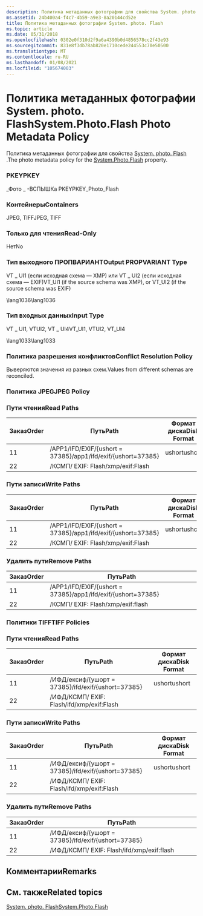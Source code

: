```yaml
---
description: Политика метаданных фотографии для свойства System. photo. Flash.
ms.assetid: 24b400a4-f4c7-4b59-a9e3-8a20144cd52e
title: Политика метаданных фотографии System. photo. Flash
ms.topic: article
ms.date: 05/31/2018
ms.openlocfilehash: 0302e0f310d2f9a6a4390b0d4856578cc2f43e93
ms.sourcegitcommit: 831e8f3db78ab820e1710cede244553c70e50500
ms.translationtype: MT
ms.contentlocale: ru-RU
ms.lasthandoff: 01/08/2021
ms.locfileid: "105674003"
---
```

# <a name="systemphotoflash-photo-metadata-policy"></a><span data-ttu-id="e83ff-103">Политика метаданных фотографии System. photo. Flash</span><span class="sxs-lookup"><span data-stu-id="e83ff-103">System.Photo.Flash Photo Metadata Policy</span></span>

<span data-ttu-id="e83ff-104">Политика метаданных фотографии для свойства [System. photo. Flash](../properties/props-system-photo-exposuretime.md) .</span><span class="sxs-lookup"><span data-stu-id="e83ff-104">The photo metadata policy for the [System.Photo.Flash](../properties/props-system-photo-exposuretime.md) property.</span></span>

### <a name="pkey"></a><span data-ttu-id="e83ff-105">PKEY</span><span class="sxs-lookup"><span data-stu-id="e83ff-105">PKEY</span></span>

<span data-ttu-id="e83ff-106">\_Фото \_ -ВСПЫШКа PKEY</span><span class="sxs-lookup"><span data-stu-id="e83ff-106">PKEY\_Photo\_Flash</span></span>

### <a name="containers"></a><span data-ttu-id="e83ff-107">Контейнеры</span><span class="sxs-lookup"><span data-stu-id="e83ff-107">Containers</span></span>

<span data-ttu-id="e83ff-108">JPEG, TIFF</span><span class="sxs-lookup"><span data-stu-id="e83ff-108">JPEG, TIFF</span></span>

### <a name="read-only"></a><span data-ttu-id="e83ff-109">Только для чтения</span><span class="sxs-lookup"><span data-stu-id="e83ff-109">Read-Only</span></span>

<span data-ttu-id="e83ff-110">Нет</span><span class="sxs-lookup"><span data-stu-id="e83ff-110">No</span></span>

### <a name="output-propvariant-type"></a><span data-ttu-id="e83ff-111">Тип выходного ПРОПВАРИАНТ</span><span class="sxs-lookup"><span data-stu-id="e83ff-111">Output PROPVARIANT Type</span></span>

<span data-ttu-id="e83ff-112">VT \_ UI1 (если исходная схема — XMP) или VT \_ UI2 (если исходная схема — EXIF)</span><span class="sxs-lookup"><span data-stu-id="e83ff-112">VT\_UI1 (if the source schema was XMP), or VT\_UI2 (if the source schema was EXIF)</span></span>

<span data-ttu-id="e83ff-113">\\lang1036</span><span class="sxs-lookup"><span data-stu-id="e83ff-113">\\lang1036</span></span>

### <a name="input-type"></a><span data-ttu-id="e83ff-114">Тип входных данных</span><span class="sxs-lookup"><span data-stu-id="e83ff-114">Input Type</span></span>

<span data-ttu-id="e83ff-115">VT \_ UI1, VTUI2, VT \_ UI4</span><span class="sxs-lookup"><span data-stu-id="e83ff-115">VT\_UI1, VTUI2, VT\_UI4</span></span>

<span data-ttu-id="e83ff-116">\\lang1033</span><span class="sxs-lookup"><span data-stu-id="e83ff-116">\\lang1033</span></span>

### <a name="conflict-resolution-policy"></a><span data-ttu-id="e83ff-117">Политика разрешения конфликтов</span><span class="sxs-lookup"><span data-stu-id="e83ff-117">Conflict Resolution Policy</span></span>

<span data-ttu-id="e83ff-118">Выверяются значения из разных схем.</span><span class="sxs-lookup"><span data-stu-id="e83ff-118">Values from different schemas are reconciled.</span></span>

### <a name="jpeg-policy"></a><span data-ttu-id="e83ff-119">Политика JPEG</span><span class="sxs-lookup"><span data-stu-id="e83ff-119">JPEG Policy</span></span>

### <a name="read-paths"></a><span data-ttu-id="e83ff-120">Пути чтения</span><span class="sxs-lookup"><span data-stu-id="e83ff-120">Read Paths</span></span>



| <span data-ttu-id="e83ff-121">Заказ</span><span class="sxs-lookup"><span data-stu-id="e83ff-121">Order</span></span> | <span data-ttu-id="e83ff-122">Путь</span><span class="sxs-lookup"><span data-stu-id="e83ff-122">Path</span></span>                             | <span data-ttu-id="e83ff-123">Формат диска</span><span class="sxs-lookup"><span data-stu-id="e83ff-123">Disk Format</span></span> |
|-------|----------------------------------|-------------|
| <span data-ttu-id="e83ff-124">1</span><span class="sxs-lookup"><span data-stu-id="e83ff-124">1</span></span>     | <span data-ttu-id="e83ff-125">/APP1/IFD/EXIF/{ushort = 37385}</span><span class="sxs-lookup"><span data-stu-id="e83ff-125">/app1/ifd/exif/{ushort=37385}</span></span>    | <span data-ttu-id="e83ff-126">ushort</span><span class="sxs-lookup"><span data-stu-id="e83ff-126">ushort</span></span>      |
| <span data-ttu-id="e83ff-127">2</span><span class="sxs-lookup"><span data-stu-id="e83ff-127">2</span></span>     | <span data-ttu-id="e83ff-128">/КСМП/ <xmpstruct> EXIF: Flash</span><span class="sxs-lookup"><span data-stu-id="e83ff-128">/xmp/<xmpstruct>exif:Flash</span></span> |             |



 

### <a name="write-paths"></a><span data-ttu-id="e83ff-129">Пути записи</span><span class="sxs-lookup"><span data-stu-id="e83ff-129">Write Paths</span></span>



| <span data-ttu-id="e83ff-130">Заказ</span><span class="sxs-lookup"><span data-stu-id="e83ff-130">Order</span></span> | <span data-ttu-id="e83ff-131">Путь</span><span class="sxs-lookup"><span data-stu-id="e83ff-131">Path</span></span>                             | <span data-ttu-id="e83ff-132">Формат диска</span><span class="sxs-lookup"><span data-stu-id="e83ff-132">Disk Format</span></span> |
|-------|----------------------------------|-------------|
| <span data-ttu-id="e83ff-133">1</span><span class="sxs-lookup"><span data-stu-id="e83ff-133">1</span></span>     | <span data-ttu-id="e83ff-134">/APP1/IFD/EXIF/{ushort = 37385}</span><span class="sxs-lookup"><span data-stu-id="e83ff-134">/app1/ifd/exif/{ushort=37385}</span></span>    | <span data-ttu-id="e83ff-135">ushort</span><span class="sxs-lookup"><span data-stu-id="e83ff-135">ushort</span></span>      |
| <span data-ttu-id="e83ff-136">2</span><span class="sxs-lookup"><span data-stu-id="e83ff-136">2</span></span>     | <span data-ttu-id="e83ff-137">/КСМП/ <xmpstruct> EXIF: Flash</span><span class="sxs-lookup"><span data-stu-id="e83ff-137">/xmp/<xmpstruct>exif:Flash</span></span> |             |



 

### <a name="remove-paths"></a><span data-ttu-id="e83ff-138">Удалить пути</span><span class="sxs-lookup"><span data-stu-id="e83ff-138">Remove Paths</span></span>



| <span data-ttu-id="e83ff-139">Заказ</span><span class="sxs-lookup"><span data-stu-id="e83ff-139">Order</span></span> | <span data-ttu-id="e83ff-140">Путь</span><span class="sxs-lookup"><span data-stu-id="e83ff-140">Path</span></span>                             |
|-------|----------------------------------|
| <span data-ttu-id="e83ff-141">1</span><span class="sxs-lookup"><span data-stu-id="e83ff-141">1</span></span>     | <span data-ttu-id="e83ff-142">/APP1/IFD/EXIF/{ushort = 37385}</span><span class="sxs-lookup"><span data-stu-id="e83ff-142">/app1/ifd/exif/{ushort=37385}</span></span>    |
| <span data-ttu-id="e83ff-143">2</span><span class="sxs-lookup"><span data-stu-id="e83ff-143">2</span></span>     | <span data-ttu-id="e83ff-144">/КСМП/ <xmpstruct> EXIF: Flash</span><span class="sxs-lookup"><span data-stu-id="e83ff-144">/xmp/<xmpstruct>exif:flash</span></span> |



 

### <a name="tiff-policies"></a><span data-ttu-id="e83ff-145">Политики TIFF</span><span class="sxs-lookup"><span data-stu-id="e83ff-145">TIFF Policies</span></span>

### <a name="read-paths"></a><span data-ttu-id="e83ff-146">Пути чтения</span><span class="sxs-lookup"><span data-stu-id="e83ff-146">Read Paths</span></span>



| <span data-ttu-id="e83ff-147">Заказ</span><span class="sxs-lookup"><span data-stu-id="e83ff-147">Order</span></span> | <span data-ttu-id="e83ff-148">Путь</span><span class="sxs-lookup"><span data-stu-id="e83ff-148">Path</span></span>                                 | <span data-ttu-id="e83ff-149">Формат диска</span><span class="sxs-lookup"><span data-stu-id="e83ff-149">Disk Format</span></span> |
|-------|--------------------------------------|-------------|
| <span data-ttu-id="e83ff-150">1</span><span class="sxs-lookup"><span data-stu-id="e83ff-150">1</span></span>     | <span data-ttu-id="e83ff-151">/ИФД/ексиф/{ушорт = 37385}</span><span class="sxs-lookup"><span data-stu-id="e83ff-151">/ifd/exif/{ushort=37385}</span></span>             | <span data-ttu-id="e83ff-152">ushort</span><span class="sxs-lookup"><span data-stu-id="e83ff-152">ushort</span></span>      |
| <span data-ttu-id="e83ff-153">2</span><span class="sxs-lookup"><span data-stu-id="e83ff-153">2</span></span>     | <span data-ttu-id="e83ff-154">/ИФД/КСМП/ <xmpstruct> EXIF: Flash</span><span class="sxs-lookup"><span data-stu-id="e83ff-154">/ifd/xmp/<xmpstruct>exif:Flash</span></span> |             |



 

### <a name="write-paths"></a><span data-ttu-id="e83ff-155">Пути записи</span><span class="sxs-lookup"><span data-stu-id="e83ff-155">Write Paths</span></span>



| <span data-ttu-id="e83ff-156">Заказ</span><span class="sxs-lookup"><span data-stu-id="e83ff-156">Order</span></span> | <span data-ttu-id="e83ff-157">Путь</span><span class="sxs-lookup"><span data-stu-id="e83ff-157">Path</span></span>                                 | <span data-ttu-id="e83ff-158">Формат диска</span><span class="sxs-lookup"><span data-stu-id="e83ff-158">Disk Format</span></span> |
|-------|--------------------------------------|-------------|
| <span data-ttu-id="e83ff-159">1</span><span class="sxs-lookup"><span data-stu-id="e83ff-159">1</span></span>     | <span data-ttu-id="e83ff-160">/ИФД/ексиф/{ушорт = 37385}</span><span class="sxs-lookup"><span data-stu-id="e83ff-160">/ifd/exif/{ushort=37385}</span></span>             | <span data-ttu-id="e83ff-161">ushort</span><span class="sxs-lookup"><span data-stu-id="e83ff-161">ushort</span></span>      |
| <span data-ttu-id="e83ff-162">2</span><span class="sxs-lookup"><span data-stu-id="e83ff-162">2</span></span>     | <span data-ttu-id="e83ff-163">/ИФД/КСМП/ <xmpstruct> EXIF: Flash</span><span class="sxs-lookup"><span data-stu-id="e83ff-163">/ifd/xmp/<xmpstruct>exif:Flash</span></span> |             |



 

### <a name="remove-paths"></a><span data-ttu-id="e83ff-164">Удалить пути</span><span class="sxs-lookup"><span data-stu-id="e83ff-164">Remove Paths</span></span>



| <span data-ttu-id="e83ff-165">Заказ</span><span class="sxs-lookup"><span data-stu-id="e83ff-165">Order</span></span> | <span data-ttu-id="e83ff-166">Путь</span><span class="sxs-lookup"><span data-stu-id="e83ff-166">Path</span></span>                                 |
|-------|--------------------------------------|
| <span data-ttu-id="e83ff-167">1</span><span class="sxs-lookup"><span data-stu-id="e83ff-167">1</span></span>     | <span data-ttu-id="e83ff-168">/ИФД/ексиф/{ушорт = 37385}</span><span class="sxs-lookup"><span data-stu-id="e83ff-168">/ifd/exif/{ushort=37385}</span></span>             |
| <span data-ttu-id="e83ff-169">2</span><span class="sxs-lookup"><span data-stu-id="e83ff-169">2</span></span>     | <span data-ttu-id="e83ff-170">/ИФД/КСМП/ <xmpstruct> EXIF: Flash</span><span class="sxs-lookup"><span data-stu-id="e83ff-170">/ifd/xmp/<xmpstruct>exif:flash</span></span> |



 

## <a name="remarks"></a><span data-ttu-id="e83ff-171">Комментарии</span><span class="sxs-lookup"><span data-stu-id="e83ff-171">Remarks</span></span>

## <a name="related-topics"></a><span data-ttu-id="e83ff-172">См. также</span><span class="sxs-lookup"><span data-stu-id="e83ff-172">Related topics</span></span>

<dl> <dt>

[<span data-ttu-id="e83ff-173">System. photo. Flash</span><span class="sxs-lookup"><span data-stu-id="e83ff-173">System.Photo.Flash</span></span>](../properties/props-system-photo-exposuretime.md)
</dt> </dl>

 

 
